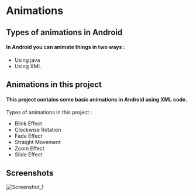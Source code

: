 # Animations
## Types of animations in Android
#### In Android you can animate things in two ways :
* Using java
* Using XML

## Animations in this project
#### This project contains some basic animations in Android using XML code.
Types of animations in this project :
* Blink Effect
* Clockwise Rotation
* Fade Effect
* Straight Movement
* Zoom Effect
* Slide Effect

## Screenshots

![Screenshot_1](screenshot/Screenshot_1.png=100x100)
